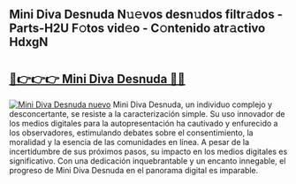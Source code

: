 ## Mini Diva Desnuda N𝚞𝚎vos desn𝚞dos filtr𝚊dos - Parts-H2U F𝚘tos vid𝚎o - C𝚘ntenido atr𝚊ctivo HdxgN

# <h2><a href="http://mb4yw6k.tromn.icu/?c=Mini+Diva+Desnuda">🔗👉👉👉 Mini Diva Desnuda 🔗🔗</a></h2>

[![Mini Diva Desnuda nuevo](https://i.imgur.com/pEAQMta.gif)](http://mb4yw6k.tromn.icu/?c=Mini+Diva+Desnuda)
Mini Diva Desnuda, un individuo complejo y desconcertante, se resiste a la caracterización simple. Su uso innovador de los medios digitales para la autopresentación ha cautivado y enfurecido a los observadores, estimulando debates sobre el consentimiento, la moralidad y la esencia de las comunidades en línea. A pesar de la incertidumbre de sus próximos pasos, su impacto en los medios digitales es significativo. Con una dedicación inquebrantable y un encanto innegable, el progreso de Mini Diva Desnuda en el panorama digital es imparable.

